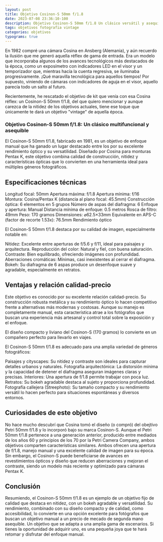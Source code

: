 ```yaml
---
layout: post
title: Objetivo Cosinon-S 50mm f/1.8
date: 2023-07-08 23:36:10-100
description: Objetivo Cosinon-S 50mm f/1.8 Un clásico versátil y asequible
tags: objetivos fotografia vintage
categories: objetivos
typograms: true
---
```


En 1982 compré una cámara Cosina en Ansberg (Alemania), y aún recuerdo la ilusión que me generó aquella réflex de gama de entrada. Era un modelo que incorporaba algunos de los avances tecnológicos más destacados de la época, como un exposímetro con indicadores LED en el visor y un temporizador que, mientras hacía la cuenta regresiva, se iluminaba progresivamente. ¡Qué maravilla tecnológica para aquellos tiempos! Por supuesto, viniendo de cámaras con indicadores de aguja en el visor, aquello parecía todo un salto al futuro.

Recientemente, he rescatado el objetivo de kit que venía con esa Cosina réflex: un Cosinon-S 50mm f/1.8, del que quiero mencionar y aunque carezca de la nitidez de los objetivos actuales, tiene ese toque que únicamente te dará un objetivo "vintage" de aquella época.

### Objetivo Cosinon-S 50mm f/1.8: Un clásico multifuncional y asequible

El Cosinon-S 50mm f/1.8, fabricado en 1981, es un objetivo de enfoque manual que ha ganado un lugar destacado entre los por su excelente rendimiento óptico y su versatilidad. Diseñado por Cosina para monturas Pentax K, este objetivo combina calidad de construcción, nitidez y características ópticas que lo convierten en una herramienta ideal para múltiples géneros fotográficos.

## Especificaciones técnicas

Longitud focal: 50mm
Apertura máxima: f/1.8
Apertura mínima: f/16
Montura: Cosina/Pentax K (distancia al plano focal: 45.5mm)
Construcción óptica: 6 elementos en 5 grupos
Número de aspas del diafragma: 6
Enfoque y apertura: Manual
Distancia mínima de enfoque: 0.5 metros
Rosca de filtro: 49mm
Peso: 170 gramos
Dimensiones: ⌀62.5×33mm
Equivalente en APS-C (factor de recorte 1.53x): 76.5mm
Rendimiento óptico

El Cosinon-S 50mm f/1.8 destaca por su calidad de imagen, especialmente notable en:

Nitidez: Excelente entre aperturas de f/5.6 y f/11, ideal para paisajes y arquitectura.
Reproducción del color: Natural y fiel, con buena saturación.
Contraste: Bien equilibrado, ofreciendo imágenes con profundidad.
Aberraciones cromáticas: Mínimas, casi inexistentes al cerrar el diafragma.
Bokeh: Su diafragma de 6 aspas produce un desenfoque suave y agradable, especialmente en retratos.

## Ventajas y relación calidad-precio

Este objetivo es conocido por su excelente relación calidad-precio. Su construcción robusta metálica y su rendimiento óptico lo hacen competitivo frente a alternativas más modernas y costosas. Aunque su manejo es completamente manual, esta característica atrae a los fotógrafos que buscan una experiencia más artesanal y control total sobre la exposición y el enfoque.

El diseño compacto y liviano del Cosinon-S (170 gramos) lo convierte en un compañero perfecto para llevarlo en viajes.

El Cosinon-S 50mm f/1.8 es adecuado para una amplia variedad de géneros fotográficos:

Paisajes y cityscapes: Su nitidez y contraste son ideales para capturar detalles urbanos y naturales.
Fotografía arquitectónica: La distorsión mínima y la capacidad de detener el diafragma aseguran imágenes claras y precisas.
Interiores: Una apertura de f/1.8 permite trabajar con poca luz.
Retratos: Su bokeh agradable destaca al sujeto y proporciona profundidad.
Fotografía callejera (Streephoto): Su tamaño compacto y su rendimiento versátil lo hacen perfecto para situaciones espontáneas y diversos entornos.

## Curiosidades de este objetivo

No hace mucho descubrí que Cosina tomó el diseño (o compró) del obejtivo Petri 50mm f/1.8 y lo incorporó bajo su marca Cosinon-S. Aunque el Petri 50mm f/1.8 pertenece a una generación anterior, producido entre mediados de los años 60 y principios de los 70 por la Petri Camera Company, ambos objetivos comparten características similares. Ambos ofrecen una apertura de f/1.8, manejo manual y una excelente calidad de imagen para su época. Sin embargo, el Cosinon-S puede beneficiarse de avances en revestimientos ópticos y diseño que reducen aberraciones y mejoran el contraste, siendo un modelo más reciente y optimizado para cámaras Pentax K.

## Conclusión

Resumiendo, el Cosinon-S 50mm f/1.8 es un ejemplo de un objetivo fijo de calidad que destaca en nitidez, con un bokeh agradable y versatilidad. Su rendimiento, combinado con su diseño compacto y de calidad, como accesibilidad, lo convierte en una opción excelente para fotógrafos que buscan un objetivo manual a un precio de mecado de segunda mano asequible. Un objetivo que se adapta a una amplia gama de escenarios. Si tienes la oportunidad de adquirir uno, es una pequeña joya que te hará retomar y disfrutar del enfoque manual.